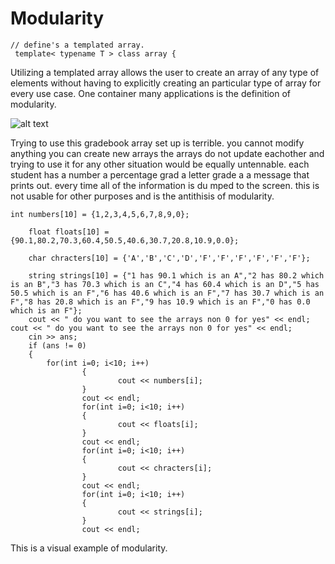 # Modularity

```
// define's a templated array.
 template< typename T > class array {
```
Utilizing a templated array allows the user to create an array of any type of elements without  having to explicitly creating an particular type of array for every use case. One container many applications is the definition of modularity. 


![alt text](https://github.com/UW-COSC-4010-5010-CYBER-FA-2017/foundational-concepts-in-cybersecurity-jwild1_cbugg/blob/master/5/giphy.gif "Logo Title Text 1")

Trying to use this gradebook array set up is terrible. you cannot modify anything you can create new arrays the arrays do not update eachother and trying to use it for any other situation would be equally untennable. each student has a number a  percentage grad a letter grade a a message that prints out. every time all of the information is du mped to the screen. this is not usable for other purposes and is the antithisis of modularity.

```
int numbers[10] = {1,2,3,4,5,6,7,8,9,0};

	float floats[10] = {90.1,80.2,70.3,60.4,50.5,40.6,30.7,20.8,10.9,0.0};

	char chracters[10] = {'A','B','C','D','F','F','F','F','F','F'};

	string strings[10] = {"1 has 90.1 which is an A","2 has 80.2 which is an B","3 has 70.3 which is an C","4 has 60.4 which is an D","5 has 50.5 which is an F","6 has 40.6 which is an F","7 has 30.7 which is an F","8 has 20.8 which is an F","9 has 10.9 which is an F","0 has 0.0 which is an F"};
	cout << " do you want to see the arrays non 0 for yes" << endl;
cout << " do you want to see the arrays non 0 for yes" << endl;
	cin >> ans;
	if (ans != 0)
	{
		for(int i=0; i<10; i++)
                {
                        cout << numbers[i];
                }
                cout << endl;
                for(int i=0; i<10; i++)
                {
                        cout << floats[i];
                }
                cout << endl;
                for(int i=0; i<10; i++)
                {
                        cout << chracters[i];
                }
                cout << endl;
                for(int i=0; i<10; i++)
                {
                        cout << strings[i];
                }
                cout << endl;

```
This is a visual example of modularity.

